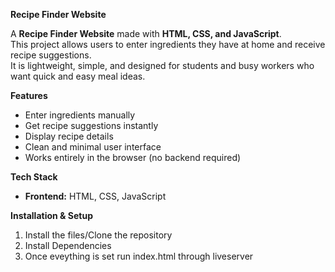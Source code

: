 **Recipe Finder Website**

A **Recipe Finder Website** made with **HTML, CSS, and JavaScript**.  
This project allows users to enter ingredients they have at home and receive recipe suggestions.  
It is lightweight, simple, and designed for students and busy workers who want quick and easy meal ideas.  

**Features**  
- Enter ingredients manually  
- Get recipe suggestions instantly  
- Display recipe details  
- Clean and minimal user interface  
- Works entirely in the browser (no backend required)  

**Tech Stack**
- **Frontend:** HTML, CSS, JavaScript  

**Installation & Setup**
1. Install the files/Clone the repository
2. Install Dependencies
3. Once eveything is set run index.html through liveserver
